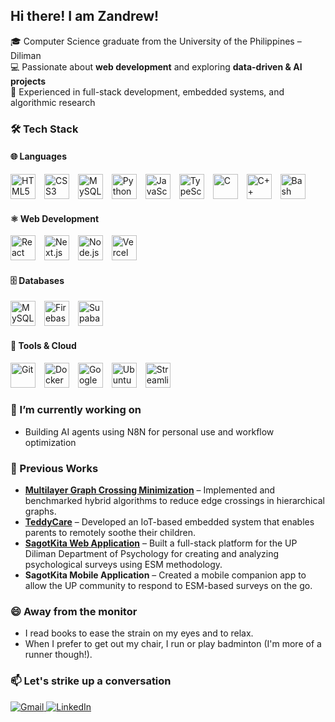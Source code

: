 ## Hi there! I am Zandrew!

<!--
**ZandrewG/ZandrewG** is a ✨ _special_ ✨ repository because its `README.md` (this file) appears on your GitHub profile.

Here are some ideas to get you started:

- 🔭 I’m currently working on ...
- 🌱 I’m currently learning ...
- 👯 I’m looking to collaborate on ...
- 🤔 I’m looking for help with ...
- 💬 Ask me about ...
- 📫 How to reach me: ...
- 😄 Pronouns: ...
- ⚡ Fun fact: ...
-->



🎓 Computer Science graduate from the University of the Philippines – Diliman  
💻 Passionate about **web development** and exploring **data-driven & AI projects**  
🚀 Experienced in full-stack development, embedded systems, and algorithmic research  



### 🛠 Tech Stack  

#### 🌐 Languages  
<p align="left">
  <a href="https://developer.mozilla.org/en-US/docs/Web/HTML" title="HTML Docs" style="text-decoration:none;border-bottom:0;">
    <img src="https://cdn.jsdelivr.net/gh/devicons/devicon/icons/html5/html5-original.svg" width="40" height="40" alt="HTML5" style="margin-right:10px;" />
  </a>
  <a href="https://developer.mozilla.org/en-US/docs/Web/CSS" title="CSS Docs" style="text-decoration:none;border-bottom:0;">
    <img src="https://cdn.jsdelivr.net/gh/devicons/devicon/icons/css3/css3-original.svg" width="40" height="40" alt="CSS3" style="margin-right:10px;" />
  </a>
  <a href="https://dev.mysql.com/doc/" title="MySQL Docs" style="text-decoration:none;border-bottom:0;">
    <img src="https://cdn.jsdelivr.net/gh/devicons/devicon/icons/mysql/mysql-original.svg" width="40" height="40" alt="MySQL" style="margin-right:10px;" />
  </a>
  <a href="https://docs.python.org/3/" title="Python Docs" style="text-decoration:none;border-bottom:0;">
    <img src="https://cdn.jsdelivr.net/gh/devicons/devicon/icons/python/python-original.svg" width="40" height="40" alt="Python" style="margin-right:10px;" />
  </a>
  <a href="https://developer.mozilla.org/en-US/docs/Web/JavaScript" title="JavaScript Docs" style="text-decoration:none;border-bottom:0;">
    <img src="https://cdn.jsdelivr.net/gh/devicons/devicon/icons/javascript/javascript-original.svg" width="40" height="40" alt="JavaScript" style="margin-right:10px;" />
  </a>
  <a href="https://www.typescriptlang.org/docs/" title="TypeScript Docs" style="text-decoration:none;border-bottom:0;">
    <img src="https://cdn.jsdelivr.net/gh/devicons/devicon/icons/typescript/typescript-original.svg" width="40" height="40" alt="TypeScript" style="margin-right:10px;" />
  </a>
  <a href="https://devdocs.io/c/" title="C Docs" style="text-decoration:none;border-bottom:0;">
    <img src="https://cdn.jsdelivr.net/gh/devicons/devicon/icons/c/c-original.svg" width="40" height="40" alt="C" style="margin-right:10px;" />
  </a>
  <a href="https://cplusplus.com/doc/" title="C++ Docs" style="text-decoration:none;border-bottom:0;">
    <img src="https://cdn.jsdelivr.net/gh/devicons/devicon/icons/cplusplus/cplusplus-original.svg" width="40" height="40" alt="C++" style="margin-right:10px;" />
  </a>
  <a href="https://www.gnu.org/software/bash/manual/bash.html" title="Bash Manual" style="text-decoration:none;border-bottom:0;">
    <img src="https://cdn.simpleicons.org/gnubash/4EAA25" width="40" height="40" alt="Bash" style="margin-right:10px;" />
  </a>
</p>

#### ⚛️ Web Development  
<p align="left">
  <a href="https://react.dev/" title="React Docs" style="text-decoration:none;border-bottom:0;">
    <img src="https://cdn.jsdelivr.net/gh/devicons/devicon/icons/react/react-original.svg" width="40" height="40" alt="React" style="margin-right:10px;" />
  </a>
  <a href="https://nextjs.org/docs" title="Next.js Docs" style="text-decoration:none;border-bottom:0;">
    <img src="https://cdn.simpleicons.org/nextdotjs/FFFFFF" width="40" height="40" alt="Next.js" style="margin-right:10px;" />
  </a>
  <a href="https://nodejs.org/en/docs/" title="Node.js Docs" style="text-decoration:none;border-bottom:0;">
    <img src="https://cdn.jsdelivr.net/gh/devicons/devicon/icons/nodejs/nodejs-original.svg" width="40" height="40" alt="Node.js" style="margin-right:10px;" />
  </a>
  <a href="https://vercel.com/docs" title="Vercel Docs" style="text-decoration:none;border-bottom:0;">
    <img src="https://cdn.simpleicons.org/vercel/FFFFFF" width="40" height="40" alt="Vercel" style="margin-right:10px;" />
  </a>
</p>

#### 🗄️ Databases  
<p align="left">
  <a href="https://dev.mysql.com/doc/" title="MySQL Docs" style="text-decoration:none;border-bottom:0;">
    <img src="https://cdn.jsdelivr.net/gh/devicons/devicon/icons/mysql/mysql-original.svg" width="40" height="40" alt="MySQL" style="margin-right:10px;" />
  </a>
  <a href="https://firebase.google.com/docs" title="Firebase Docs" style="text-decoration:none;border-bottom:0;">
    <img src="https://cdn.jsdelivr.net/gh/devicons/devicon/icons/firebase/firebase-plain.svg" width="40" height="40" alt="Firebase" style="margin-right:10px;" />
  </a>
  <a href="https://supabase.com/docs" title="Supabase Docs" style="text-decoration:none;border-bottom:0;">
    <img src="https://cdn.jsdelivr.net/gh/devicons/devicon/icons/supabase/supabase-original.svg" width="40" height="40" alt="Supabase" style="margin-right:10px;" />
  </a>
</p>

#### 🔧 Tools & Cloud  
<p align="left">
  <a href="https://git-scm.com/doc" title="Git Docs" style="text-decoration:none;border-bottom:0;">
    <img src="https://cdn.jsdelivr.net/gh/devicons/devicon/icons/git/git-original.svg" width="40" height="40" alt="Git" style="margin-right:10px;" />
  </a>
  <a href="https://docs.docker.com/" title="Docker Docs" style="text-decoration:none;border-bottom:0;">
    <img src="https://cdn.jsdelivr.net/gh/devicons/devicon/icons/docker/docker-original.svg" width="40" height="40" alt="Docker" style="margin-right:10px;" />
  </a>
  <a href="https://cloud.google.com/docs" title="Google Cloud Docs" style="text-decoration:none;border-bottom:0;">
    <img src="https://cdn.jsdelivr.net/gh/devicons/devicon/icons/googlecloud/googlecloud-original.svg" width="40" height="40" alt="Google Cloud" style="margin-right:10px;" />
  </a>
  <a href="https://ubuntu.com/tutorials" title="Ubuntu Tutorials" style="text-decoration:none;border-bottom:0;">
    <img src="https://cdn.simpleicons.org/ubuntu/E95420" width="40" height="40" alt="Ubuntu" style="margin-right:10px;" />
  </a>
  <a href="https://docs.streamlit.io/" title="Streamlit Docs" style="text-decoration:none;border-bottom:0;">
    <img src="https://cdn.simpleicons.org/streamlit/FF4B4B" width="40" height="40" alt="Streamlit" style="margin-right:10px;" />
  </a>
</p>

### 🔭 I’m currently working on 
- Building AI agents using N8N for personal use and workflow optimization

### 🌟 Previous Works  
- [**Multilayer Graph Crossing Minimization**](https://github.com/ZandrewG/Crossing-Minimization-in-k-layered-Hierarchical-Graphs) – Implemented and benchmarked hybrid algorithms to reduce edge crossings in hierarchical graphs.
- [**TeddyCare**](https://github.com/inunice/teddycare) – Developed an IoT-based embedded system that enables parents to remotely soothe their children.
- [**SagotKita Web Application**](https://sagotkita.vercel.app/login) – Built a full-stack platform for the UP Diliman Department of Psychology for creating and analyzing psychological surveys using ESM methodology.
- **SagotKita Mobile Application** – Created a mobile companion app to allow the UP community to respond to ESM-based surveys on the go.

### 😄 Away from the monitor
- I read books to ease the strain on my eyes and to relax.
- When I prefer to get out my chair, I run or play badminton (I'm more of a runner though!).


### 📫 Let's strike up a conversation 
<p align="left">
  <a href="mailto:zandrew.garais@gmail.com">
    <img src="https://img.shields.io/badge/Gmail-D14836?style=for-the-badge&logo=gmail&logoColor=white" alt="Gmail"/>
  </a>
  <a href="https://www.linkedin.com/in/zcgarais/" target="_blank">
    <img src="https://img.shields.io/badge/LinkedIn-0A66C2?style=for-the-badge&logo=linkedin&logoColor=white" alt="LinkedIn"/>
  </a>
</p>


